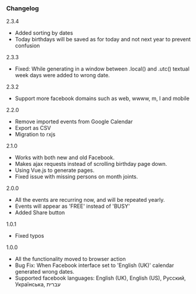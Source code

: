 ### Changelog
2.3.4
- Added sorting by dates
- Today birthdays will be saved as for today and not next year to prevent confusion

2.3.3
- Fixed: While generating in a window between .local() and .utc() textual week days were added to wrong date. 

2.3.2
- Support more facebook domains such as web, wwww, m, l and mobile

2.2.0
- Remove imported events from Google Calendar
- Export as CSV
- Migration to rxjs

2.1.0
- Works with both new and old Facebook.
- Makes ajax requests instead of scrolling birthday page down.
- Using Vue.js to generate pages.
- Fixed issue with missing persons on month joints.

2.0.0
- All the events are recurring now, and will be repeated yearly.
- Events will appear as 'FREE' instead of 'BUSY'
- Added Share button

1.0.1
- Fixed typos

1.0.0
- All the functionality moved to browser action
- Bug Fix: When Facebook interface set to 'English (UK)' calendar generated wrong dates.
- Supported facebook languages: English (UK), English (US), Русский, Українська, עברית
